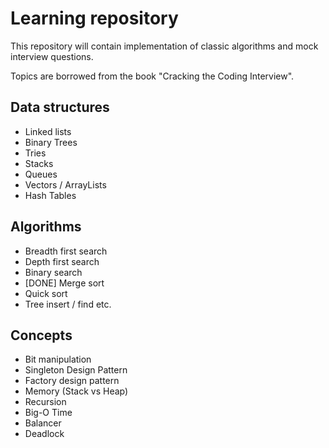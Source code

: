 # Learning repository

This repository will contain implementation of classic algorithms and mock interview questions.

Topics are borrowed from the book "Cracking the Coding Interview".

## Data structures
* Linked lists
* Binary Trees
* Tries
* Stacks
* Queues
* Vectors / ArrayLists
* Hash Tables

## Algorithms
* Breadth first search
* Depth first search
* Binary search
* [DONE] Merge sort
* Quick sort
* Tree insert / find etc.

## Concepts
* Bit manipulation
* Singleton Design Pattern
* Factory design pattern
* Memory (Stack vs Heap)
* Recursion
* Big-O Time
* Balancer
* Deadlock
